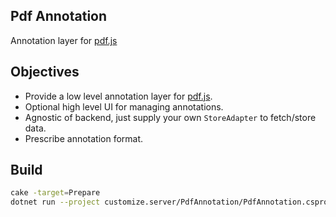 ## Pdf Annotation

Annotation layer for [pdf.js](https://github.com/mozilla/pdf.js)

## Objectives

- Provide a low level annotation layer for [pdf.js](https://github.com/mozilla/pdf.js).
- Optional high level UI for managing annotations.
- Agnostic of backend, just supply your own `StoreAdapter` to fetch/store data.
- Prescribe annotation format.

## Build

```bash
cake -target=Prepare
dotnet run --project customize.server/PdfAnnotation/PdfAnnotation.csproj
```